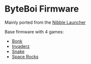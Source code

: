 # ByteBoi Firmware
Mainly ported from the [Nibble Launcher](https://github.com/CircuitMess/Nibble-Launcher)

Base firmware with 4 games:
 - [Bonk](https://github.com/CircuitMess/BonK-ByteBoi)
 - [Invaderz](https://github.com/CircuitMess/Invaderz-ByteBoi)
 - [Snake](https://github.com/CircuitMess/Snake-ByteBoi)
 - [Space Rocks](https://github.com/CircuitMess/SpaceRocks-ByteBoi)
